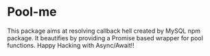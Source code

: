 # Pool-me
This package aims at resolving callback hell created by MySQL npm package. It beautifies by providing a Promise based wrapper for pool functions. Happy Hacking with Async/Await!!